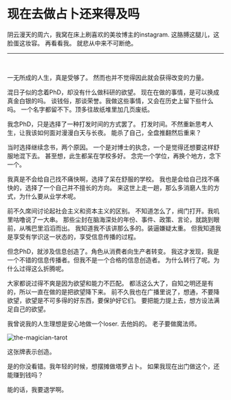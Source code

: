 # 现在去做占卜还来得及吗


阴云漫天的周六，我窝在床上刷喜欢的美妆博主的instagram.
这胳膊这腿儿，这脸蛋这妆容。
再看看我。
就悲从中来不可断绝。



* * *



 

一无所成的人生，真是受够了。
然而也并不觉得因此就会获得改变的力量。

混日子似的念着PhD，却没有什么做科研的欲望。
现在在做的事情，是可以换成真金白银的吗。
谈钱俗，那谈荣誉。我做这些事情，又会在历史上留下些什么吗。
一个名字都留不下。顶多往故纸堆里加几页废纸。

我念PhD，只是选择了一种打发时间的方式罢了。
打发时间。不然重新思考人生，让我该如何面对漫漫白天与长夜。
能杀了自己，全盘推翻然后重来？

当时选择继续念书，两个原因。
一个是对博士的执念，一个是觉得还想要这样舒服地混下去。
甚至想，此生都呆在学校多好。
念完一个学位，再换个地方，念下一个。

我真是不会给自己找不痛快啊，选择了呆在舒服的学校。
我也是会给自己找不痛快的，选择了一个自己并不擅长的方向。
来这世上走一趟，那么多消磨人生的方式，为什么要从业学术呢。

前不久席间讨论起社会主义和资本主义的区别。
不知道怎么了，阀门打开。我叽里咕噜说了一大串。
那些尘封在脑海深处的年份、事件、政策、言论，就跳到眼前，从嘴巴里滔滔而出。
我知道我不该讲那么多的。装逼嫌疑太重。
但我知道我是享受有学识这一状态的，享受信息传播的过程。

但念PhD，就涉及信息创造了。角色从消费者向生产者转变。
我这才发现，我是一个不错的信息传播者。但我不是一个合格的信息创造者。
为什么转行了呢。为什么过得这么折腾呢。

大家都说过得不爽是因为欲望和能力不匹配。
都活这么大了，自知之明还是有的，所以一直在做的是把欲望降下来。
前不久我也在广播里说了，想通，不要降欲望，欲望是不可多得的好东西，要保护好它们。
要把能力提上去，想方设法满足自己的欲望。

我曾说我的人生理想是安心地做一个loser.
去他妈的。
老子要做魔法师。

![the-magician-tarot](https://yggs.files.wordpress.com/2016/12/the-magician-tarot.jpg)


这张牌表示创造。

是的你没看错。我年轻的时候，想摆摊做塔罗占卜。
如果我现在出门做这个，还能赚到钱吗？

能的话，我要退学啊。

